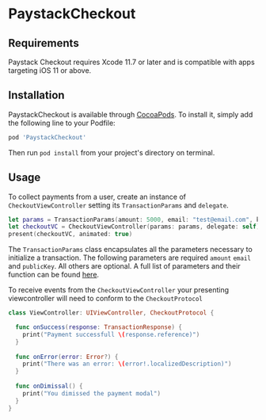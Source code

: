 # PaystackCheckout

## Requirements

Paystack Checkout requires Xcode 11.7 or later and is compatible with apps targeting iOS 11 or above.

## Installation

PaystackCheckout is available through [CocoaPods](https://cocoapods.org). To install
it, simply add the following line to your Podfile:

```ruby
pod 'PaystackCheckout'
```
Then run `pod install` from your project's directory on terminal.

## Usage

To collect payments from a user, create an instance of `CheckoutViewController` setting its `TransactionParams` and `delegate`.

```swift
let params = TransactionParams(amount: 5000, email: "test@email.com", key: "pk_live_xxxx")
let checkoutVC = CheckoutViewController(params: params, delegate: self)
present(checkoutVC, animated: true)

```
The `TransactionParams` class encapsulates all the parameters necessary to initialize a transaction. The following parameters are required `amount` `email` and `publicKey`. All others are optional. A full list of parameters and their function can be found [here](https://paystack.com/docs/api/#transaction-initialize). 

To receive events from the `CheckoutViewController` your presenting viewcontroller will need to conform to the `CheckoutProtocol`

```swift
class ViewController: UIViewController, CheckoutProtocol {

  func onSuccess(response: TransactionResponse) {
    print("Payment successfull \(response.reference)")
  }
  
  func onError(error: Error?) {
    print("There was an error: \(error!.localizedDescription)")
  }
    
  func onDimissal() {
    print("You dimissed the payment modal")
  }
}
```
